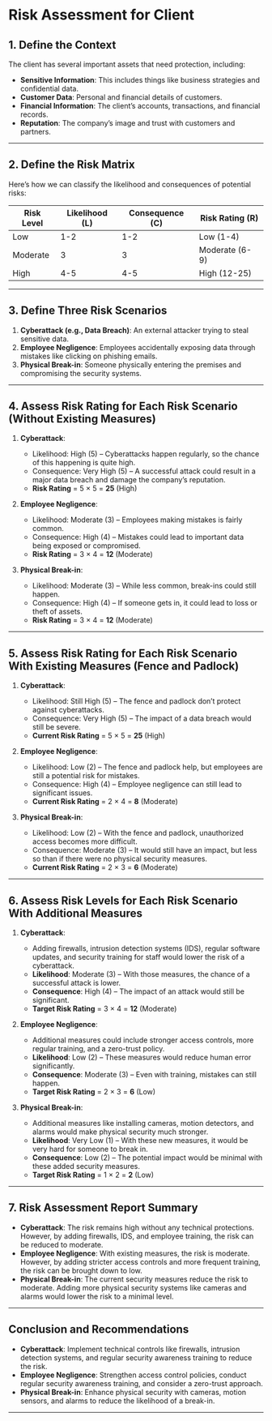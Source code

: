 # Risk Assessment for Client

## 1. Define the Context

The client has several important assets that need protection, including:

- **Sensitive Information**: This includes things like business strategies and confidential data.
- **Customer Data**: Personal and financial details of customers.
- **Financial Information**: The client’s accounts, transactions, and financial records.
- **Reputation**: The company’s image and trust with customers and partners.

---

## 2. Define the Risk Matrix

Here’s how we can classify the likelihood and consequences of potential risks:

| Risk Level | Likelihood (L) | Consequence (C) | Risk Rating (R) |
|------------|----------------|-----------------|-----------------|
| Low        | 1-2            | 1-2             | Low (1-4)       |
| Moderate   | 3              | 3               | Moderate (6-9)  |
| High       | 4-5            | 4-5             | High (12-25)    |

---

## 3. Define Three Risk Scenarios

1. **Cyberattack (e.g., Data Breach)**: An external attacker trying to steal sensitive data.
2. **Employee Negligence**: Employees accidentally exposing data through mistakes like clicking on phishing emails.
3. **Physical Break-in**: Someone physically entering the premises and compromising the security systems.

---

## 4. Assess Risk Rating for Each Risk Scenario (Without Existing Measures)

1. **Cyberattack**:
   - Likelihood: High (5) – Cyberattacks happen regularly, so the chance of this happening is quite high.
   - Consequence: Very High (5) – A successful attack could result in a major data breach and damage the company’s reputation.
   - **Risk Rating** = 5 × 5 = **25** (High)

2. **Employee Negligence**:
   - Likelihood: Moderate (3) – Employees making mistakes is fairly common.
   - Consequence: High (4) – Mistakes could lead to important data being exposed or compromised.
   - **Risk Rating** = 3 × 4 = **12** (Moderate)

3. **Physical Break-in**:
   - Likelihood: Moderate (3) – While less common, break-ins could still happen.
   - Consequence: High (4) – If someone gets in, it could lead to loss or theft of assets.
   - **Risk Rating** = 3 × 4 = **12** (Moderate)

---

## 5. Assess Risk Rating for Each Risk Scenario With Existing Measures (Fence and Padlock)

1. **Cyberattack**:
   - Likelihood: Still High (5) – The fence and padlock don’t protect against cyberattacks.
   - Consequence: Very High (5) – The impact of a data breach would still be severe.
   - **Current Risk Rating** = 5 × 5 = **25** (High)

2. **Employee Negligence**:
   - Likelihood: Low (2) – The fence and padlock help, but employees are still a potential risk for mistakes.
   - Consequence: High (4) – Employee negligence can still lead to significant issues.
   - **Current Risk Rating** = 2 × 4 = **8** (Moderate)

3. **Physical Break-in**:
   - Likelihood: Low (2) – With the fence and padlock, unauthorized access becomes more difficult.
   - Consequence: Moderate (3) – It would still have an impact, but less so than if there were no physical security measures.
   - **Current Risk Rating** = 2 × 3 = **6** (Moderate)

---

## 6. Assess Risk Levels for Each Risk Scenario With Additional Measures

1. **Cyberattack**:
   - Adding firewalls, intrusion detection systems (IDS), regular software updates, and security training for staff would lower the risk of a cyberattack.
   - **Likelihood**: Moderate (3) – With those measures, the chance of a successful attack is lower.
   - **Consequence**: High (4) – The impact of an attack would still be significant.
   - **Target Risk Rating** = 3 × 4 = **12** (Moderate)

2. **Employee Negligence**:
   - Additional measures could include stronger access controls, more regular training, and a zero-trust policy.
   - **Likelihood**: Low (2) – These measures would reduce human error significantly.
   - **Consequence**: Moderate (3) – Even with training, mistakes can still happen.
   - **Target Risk Rating** = 2 × 3 = **6** (Low)

3. **Physical Break-in**:
   - Additional measures like installing cameras, motion detectors, and alarms would make physical security much stronger.
   - **Likelihood**: Very Low (1) – With these new measures, it would be very hard for someone to break in.
   - **Consequence**: Low (2) – The potential impact would be minimal with these added security measures.
   - **Target Risk Rating** = 1 × 2 = **2** (Low)

---

## 7. Risk Assessment Report Summary

- **Cyberattack**: The risk remains high without any technical protections. However, by adding firewalls, IDS, and employee training, the risk can be reduced to moderate.
- **Employee Negligence**: With existing measures, the risk is moderate. However, by adding stricter access controls and more frequent training, the risk can be brought down to low.
- **Physical Break-in**: The current security measures reduce the risk to moderate. Adding more physical security systems like cameras and alarms would lower the risk to a minimal level.

---

## Conclusion and Recommendations

- **Cyberattack**: Implement technical controls like firewalls, intrusion detection systems, and regular security awareness training to reduce the risk.
- **Employee Negligence**: Strengthen access control policies, conduct regular security awareness training, and consider a zero-trust approach.
- **Physical Break-in**: Enhance physical security with cameras, motion sensors, and alarms to reduce the likelihood of a break-in.

---

